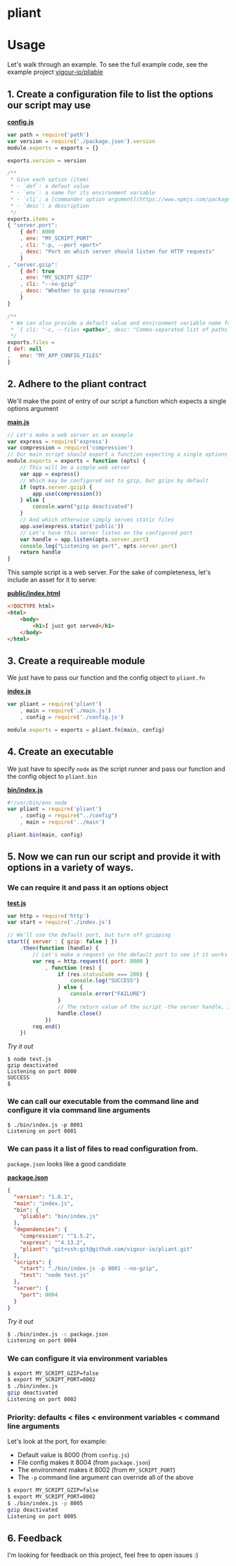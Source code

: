 pliant
=======

# Usage
Let's walk through an example. To see the full example code, see the example project [vigour-io/pliable](https://github.com/vigour-io/pliable)
## 1. Create a configuration file to list the options our script may use

[**config.js**](https://github.com/vigour-io/pliable/blob/master/config.js)
```js
var path = require('path')
var version = require('./package.json').version
module.exports = exports = {}

exports.version = version

/**
 * Give each option (item)
 * - `def`: a defaut value
 * - `env`: a name for its environment variable
 * - `cli`: a [commander option argument](https://www.npmjs.com/package/commander#option-parsing)
 * - `desc`: a description
 */
exports.items =
{ "server.port":
	{ def: 8000
	, env: "MY_SCRIPT_PORT"
	, cli: "-p, --port <port>"
	, desc: "Port on which server should listen for HTTP requests"
	}
, "server.gzip":
	{ def: true
	, env: "MY_SCRIPT_GZIP"
	, cli: "--no-gzip"
	, desc: "Whether to gzip resources"
	}
}

/**
 * We can also provide a default value and environment variable name for the files option
 * `{ cli: "-c, --files <paths>", desc: "Comma-separated list of paths to config files" }`
 */
exports.files =
{ def: null
,	env: "MY_APP_CONFIG_FILES"
}
```

## 2. Adhere to the pliant contract
We'll make the point of entry of our script a function which expects a single options argument

[**main.js**](https://github.com/vigour-io/pliable/blob/master/main.js)
```js
// Let's make a web server as an example
var express = require('express')
var compression = require('compression')
// Our main script should export a function expecting a single options argument
module.exports = exports = function (opts) {
	// This will be a simple web server
	var app = express()
	// Which may be configured not to gzip, but gzips by default
	if (opts.server.gzip) {
		app.use(compression())
	} else {
		console.warn("gzip deactivated")
	}
	// And which otherwise simply serves static files
	app.use(express.static('public'))
	// Let's have this server listen on the configured port
	var handle = app.listen(opts.server.port)
	console.log("Listening on port", opts.server.port)
	return handle
}
```

This sample script is a web server. For the sake of completeness, let's include an asset for it to serve:

[**public/index.html**](https://github.com/vigour-io/pliable/blob/master/public/index.html)
```html
<!DOCTYPE html>
<html>
	<body>
		<h1>I just got served</h1>
	</body>
</html>
```

## 3. Create a requireable module
We just have to pass our function and the config object to `pliant.fn`

[**index.js**](https://github.com/vigour-io/pliable/blob/master/index.js)
```js
var pliant = require('pliant')
	, main = require('./main.js')
	, config = require('./config.js')

module.exports = exports = pliant.fn(main, config)
```

## 4. Create an executable
We just have to specify `node` as the script runner and pass our function and the config object to `pliant.bin`

[**bin/index.js**](https://github.com/vigour-io/pliable/blob/master/bin/index.js)
```js
#!/usr/bin/env node
var pliant = require('pliant')
	, config = require("../config")
	, main = require('../main')

pliant.bin(main, config)
```

## 5. Now we can run our script and provide it with options in a variety of ways.

### We can require it and pass it an options object

[**test.js**](https://github.com/vigour-io/pliable/blob/master/test.js)
```js
var http = require('http')
var start = require('./index.js')

// We'll use the default port, but turn off gzipping
start({ server : { gzip: false } })
	.then(function (handle) {
		// Let's make a request on the default port to see if it works
		var req = http.request({ port: 8000 }
			, function (res) {
				if (res.statusCode === 200) {
					console.log("SUCCESS")
				} else {
					console.error("FAILURE")
				}
				// The return value of the script -the server handle, in this case- is available
				handle.close()
			})
		req.end()
	})
```

_Try it out_
```shell
$ node test.js
gzip deactivated
Listening on port 8000
SUCCESS
$ 
```

### We can call our executable from the command line and configure it via command line arguments
```shell
$ ./bin/index.js -p 8001
Listening on port 8001

```

### We can pass it a list of files to read configuration from.
`package.json` looks like a good candidate

[**package.json**](https://github.com/vigour-io/pliable/blob/master/package.json)
```json
{
  "version": "1.0.1",
  "main": "index.js",
  "bin": {
    "pliable": "bin/index.js"
  },
  "dependencies": {
    "compression": "^1.5.2",
    "express": "^4.13.2",
    "pliant": "git+ssh:git@github.com/vigour-io/pliant.git"
  },
  "scripts": {
    "start": "./bin/index.js -p 8001 --no-gzip",
    "test": "node test.js"
  },
  "server": {
    "port": 8004
  }
}

```
_Try it out_
```bash
$ ./bin/index.js -c package.json
Listening on port 8004

```

### We can configure it via environment variables
```bash
$ export MY_SCRIPT_GZIP=false
$ export MY_SCRIPT_PORT=8002
$ ./bin/index.js
gzip deactivated
Listening on port 8002

```

### Priority: defaults < files < environment variables < command line arguments
Let's look at the port, for example:

- Default value is 8000 (from `config.js`)
- File config makes it 8004 (from `package.json`)
- The environment makes it 8002 (from `MY_SCRIPT_PORT`)
- The `-p` command line argument can override all of the above

```bash
$ export MY_SCRIPT_GZIP=false
$ export MY_SCRIPT_PORT=8002
$ ./bin/index.js -p 8005
gzip deactivated
Listening on port 8005

```

## 6. Feedback
I'm looking for feedback on this project, feel free to open issues :)